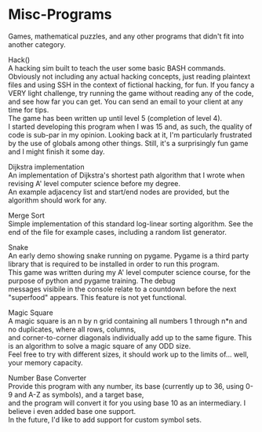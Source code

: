 # Misc-Programs
Games, mathematical puzzles, and any other programs that didn't fit into another category.

Hack()    
A hacking sim built to teach the user some basic BASH commands. Obviously not including any actual hacking concepts, just reading plaintext files and using SSH in the context of fictional hacking, for fun.
If you fancy a VERY light challenge, try running the game without reading any of the code, and see how far you can get.
You can send an email to your client at any time for tips.  
The game has been written up until level 5 (completion of level 4).  
I started developing this program when I was 15 and, as such, the quality of code is sub-par in my opinion. Looking back at it, I'm particularly frustrated by the use of globals among other things. Still, it's a surprisingly fun game and I might finish it some day.  
  
Dijkstra implementation  
An implementation of Dijkstra's shortest path algorithm that I wrote when revising A' level computer science before my degree.  
An example adjacency list and start/end nodes are provided, but the algorithm should work for any.  
  
Merge Sort  
Simple implementation of this standard log-linear sorting algorithm. See the end of the file for example cases, including a random list generator.  
  
Snake  
An early demo showing snake running on pygame. Pygame is a third party library that is required to be installed in order to run this program.  
This game was written during my A' level computer science course, for the purpose of python and pygame training. The debug  
messages visibile in the console relate to a countdown before the next "superfood" appears. This feature is not yet functional.  
  
Magic Square  
A magic square is an n by n grid containing all numbers 1 through n*n and no duplicates, where all rows, columns,  
and corner-to-corner diagonals individually add up to the same figure. This is an algorithm to solve a magic square of any ODD size.  
Feel free to try with different sizes, it should work up to the limits of... well, your memory capacity.  
  
Number Base Converter  
Provide this program with any number, its base (currently up to 36, using 0-9 and A-Z as symbols), and a target base,  
and the program will convert it for you using base 10 as an intermediary. I believe i even added base one support.  
In the future, I'd like to add support for custom symbol sets.
